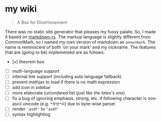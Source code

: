 # my wiki

> A Box for Divertissement

There was no static site generator that pleases my fussy palate. So, I made it based on [markdown-rs](https://github.com/wooorm/markdown-rs). The markup language is slightly different from CommonMark, so I named my own version of markdown as `onnurmark`. The name is reminiscent of both 'on your mark' and my nickname. The features that are (going to be) implemented are as follows:

- [v] theorem box
- [ ] multi-language support
- [ ] internal link support (including auto language fallback)
- [ ] prevent mathjax to load if there is no math expression
- [ ] add icon in sidebar
- [ ] more elaborate (un)ordered list (*just like the latex's one*)
- [ ] fix a bug of ignoring emphasis, strong, etc. if following character is non-ascii unicode (e.g. `*무엇*이`) due to byte-wise parser
- [ ] render `` `asdf' `` to `‘asdf’`
- [ ] syntax highlighting